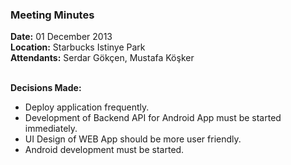 ### Meeting Minutes ###

**Date:** 01 December 2013 <br>
<b>Location:</b> Starbucks Istinye Park <br>
<b>Attendants:</b> Serdar Gökçen, Mustafa Köşker <br>
<br>

<b>Decisions Made:</b><br>
<ul><li>Deploy application frequently.<br>
</li><li>Development of Backend API for Android App must be started immediately.<br>
</li><li>UI Design of WEB App should be more user friendly.<br>
</li><li>Android development must be started.